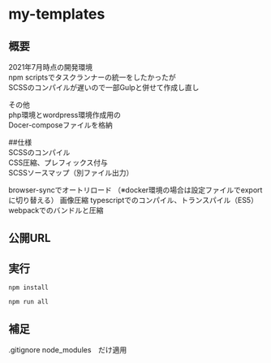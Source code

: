 # my-templates

## 概要
2021年7月時点の開発環境  
npm scriptsでタスクランナーの統一をしたかったが  
SCSSのコンパイルが遅いので一部Gulpと併せて作成し直し

その他  
php環境とwordpress環境作成用の  
Docer-composeファイルを格納  



##仕様
<gulp>  
SCSSのコンパイル  
CSS圧縮、プレフィックス付与  
SCSSソースマップ（別ファイル出力）  
  
<npm-scripts>  
browser-syncでオートリロード  
（※docker環境の場合は設定ファイルでexportに切り替える）  
画像圧縮  
typescriptでのコンパイル、トランスパイル（ES5）  
webpackでのバンドルと圧縮  


## 公開URL


## 実行
`npm install`

`npm run all`


## 補足
.gitignore
node_modules　だけ適用



